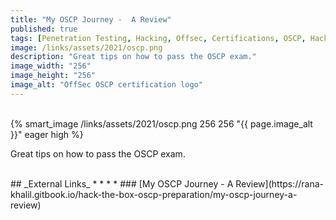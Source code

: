 ```yaml
---
title: "My OSCP Journey -  A Review"
published: true
tags: [Penetration Testing, Hacking, Offsec, Certifications, OSCP, Hack the Box]
image: /links/assets/2021/oscp.png
description: "Great tips on how to pass the OSCP exam."
image_width: "256"
image_height: "256"
image_alt: "OffSec OSCP certification logo"
---
```


<br>
{% smart_image /links/assets/2021/oscp.png 256 256 "{{ page.image_alt }}" eager high %}
<br>

Great tips on how to pass the OSCP exam.

<br>
## _External Links_
* * *
* ### [My OSCP Journey - A Review](https://rana-khalil.gitbook.io/hack-the-box-oscp-preparation/my-oscp-journey-a-review)
